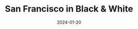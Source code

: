 ---
layout: photography
title: "San Francisco in Black & White"
date: 2024-01-20
thumbnail: "/assets/images/SF_B&W/SF_B&W_1.jpg"
images:
  - url: "/assets/images/SF_B&W/SF_B&W_1.jpg"
    caption: "📍 San Francisco, CA | Brandon JP Lambert"
    alt: "San Francisco building in black and white"
  - url: "/assets/images/SF_B&W/SF_B&W_2.jpg"
    caption: "📍 San Francisco, CA | Brandon JP Lambert"
    alt: "Street scene in monochrome"
  - url: "/assets/images/SF_B&W/SF_B&W_3.jpg"
    caption: "📍 San Francisco, CA | Brandon JP Lambert"
    alt: "San Francisco landscape"
---
